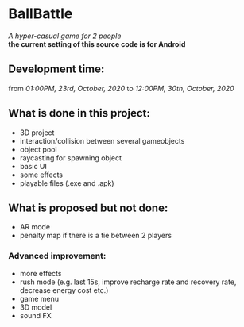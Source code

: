 # BallBattle
*A hyper-casual game for 2 people*  
**the current setting of this source code is for Android**

## Development time:
from *01:00PM, 23rd, October, 2020* to *12:00PM, 30th, October, 2020*
## What is done in this project:
- 3D project
- interaction/collision between several gameobjects
- object pool
- raycasting for spawning object
- basic UI
- some effects
- playable files (.exe and .apk)
## What is proposed but not done:
- AR mode
- penalty map if there is a tie between 2 players
### Advanced improvement:
- more effects
- rush mode (e.g. last 15s, improve recharge rate and recovery rate, decrease energy cost etc.)
- game menu
- 3D model
- sound FX
